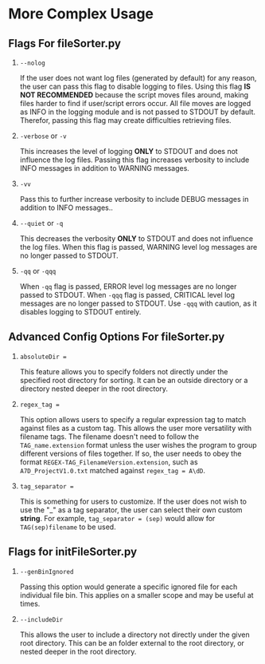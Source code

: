 # More Complex Usage

## Flags For fileSorter.py

1. `--nolog`
   
   If the user does not want log files (generated by default) for any reason, the user can pass this flag to disable logging to files. Using this flag **IS NOT RECOMMENDED** because the script moves files around, making files harder to find if user/script errors occur. All file moves are logged as INFO in the logging module and is not passed to STDOUT by default. Therefor, passing this flag may create difficulties retrieving files. 

2. `-verbose` or `-v`
   
   This increases the level of logging **ONLY** to STDOUT and does not influence the log files. Passing this flag increases verbosity to include INFO messages in addition to WARNING messages. 

3. `-vv` 
   
   Pass this to further increase verbosity to include DEBUG messages in addition to INFO messages.. 

4. `--quiet` or `-q`
   
   This decreases the verbosity **ONLY** to STDOUT and does not influence the log files. When this flag is passed, WARNING level log messages are no longer passed to STDOUT. 

5. `-qq`  or  `-qqq`
   
   When `-qq` flag is passed, ERROR level log messages are no longer passed to STDOUT. When `-qqq` flag is passed, CRITICAL level log messages are no longer passed to STDOUT. Use `-qqq` with caution, as it disables logging to STDOUT entirely. 

## Advanced Config Options For fileSorter.py

1. `absoluteDir =`
   
   This feature allows you to specify folders not directly under the specified root directory for sorting. It can be an outside directory or a directory nested deeper in the root directory. 

2. `regex_tag =`
   
   This option allows users to specify a regular expression tag to match against files as a custom tag. This allows the user more versatility with filename tags. The filename doesn't need to follow the `TAG_name.extension` format unless the user wishes the program to group different versions of files together. If so, the user needs to obey the format `REGEX-TAG_FilenameVersion.extension`, such as `A7D_ProjectV1.0.txt` matched against `regex_tag = A\dD`. 

3. `tag_separator =`
   
   This is something for users to customize. If the user does not wish to use the "\_" as a tag separator, the user can select their own custom **string**. For example, `tag_separator = (sep)` would allow for `TAG(sep)filename` to be used. 

## Flags for initFileSorter.py

1. `--genBinIgnored`
   
   Passing this option would generate a specific ignored file for each individual file bin. This applies on a smaller scope and may be useful at times. 

2. `--includeDir`
   
   This allows the user to include a directory not directly under the given root directory. This can be an folder external to the root directory, or nested deeper in the root directory. 
